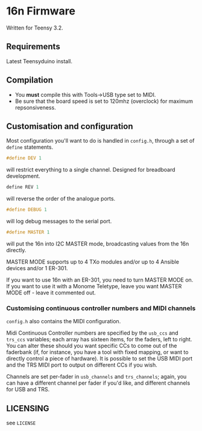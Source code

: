 # 16n Firmware

Written for Teensy 3.2.

## Requirements

Latest Teensyduino install.

## Compilation

- You **must** compile this with Tools->USB type set to MIDI.
- Be sure that the board speed is set to 120mhz (overclock) for maximum repsonsiveness.

## Customisation and configuration

Most configuration you'll want to do is handled in `config.h`, through a set of `define` statements.

```C
#define DEV 1
```

will restrict everything to a single channel. Designed for breadboard development.

```C
define REV 1
```

will reverse the order of the analogue ports.

```C
#define DEBUG 1
```

will log debug messages to the serial port.

```C
#define MASTER 1
```

will put the 16n into I2C MASTER mode, broadcasting values from the 16n directly.

MASTER MODE supports up to 4 TXo modules and/or up to 4 Ansible devices and/or 1 ER-301. 

If you want to use 16n with an ER-301, you need to turn MASTER MODE on. If you want to use it with a Monome Teletype, leave you want MASTER MODE off - leave it commented out.

### Customising continuous controller numbers and MIDI channels

`config.h` also contains the MIDI configuration.

Midi Continuous Controller numbers are specified by the `usb_ccs` and `trs_ccs` variables; each array has sixteen items, for the faders, left to right. You can alter these should you want specific CCs to come out of the faderbank (if, for instance, you have a tool with fixed mapping, or want to directly control a piece of hardware). It is possible to set the USB MIDI port and the TRS MIDI port to output on different CCs if you wish. 

Channels are set per-fader in `usb_channels` and `trs_channels`; again, you can have a different channel per fader if you'd like, and different channels for USB and TRS.

## LICENSING

see `LICENSE`